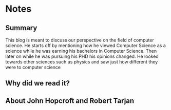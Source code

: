 # Notes

## Summary
This blog is meant to discuss our perspective on the field of computer science.
He starts off by mentioning how he viewed Computer Science as a science while he
was earning his bachelors in Computer Science. Then later on while he was
pursuing his PHD his opinions changed. He looked towards other sciences such as
physics and saw just how different they were to computer science


## Why did we read it?



## About John Hopcroft and Robert Tarjan 



